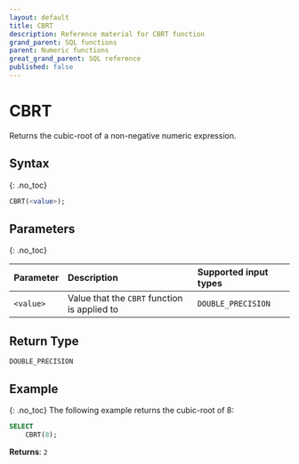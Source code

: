 ```yaml
---
layout: default
title: CBRT
description: Reference material for CBRT function
grand_parent: SQL functions
parent: Numeric functions
great_grand_parent: SQL reference
published: false
---
```


# CBRT

Returns the cubic-root of a non-negative numeric expression.

## Syntax
{: .no_toc}

```sql
CBRT(<value>);
```
## Parameters 
{: .no_toc}

| Parameter | Description                                                                                                         | Supported input types | 
| :--------- | :------------------------------------------------------------------------------------------------------------------- | :--------| 
| `<value>`   | Value that the `CBRT` function is applied to | `DOUBLE_PRECISION` |

## Return Type
`DOUBLE_PRECISION`

## Example
{: .no_toc}
The following example returns the cubic-root of 8: 

```sql
SELECT
    CBRT(8);
```

**Returns**: `2`
